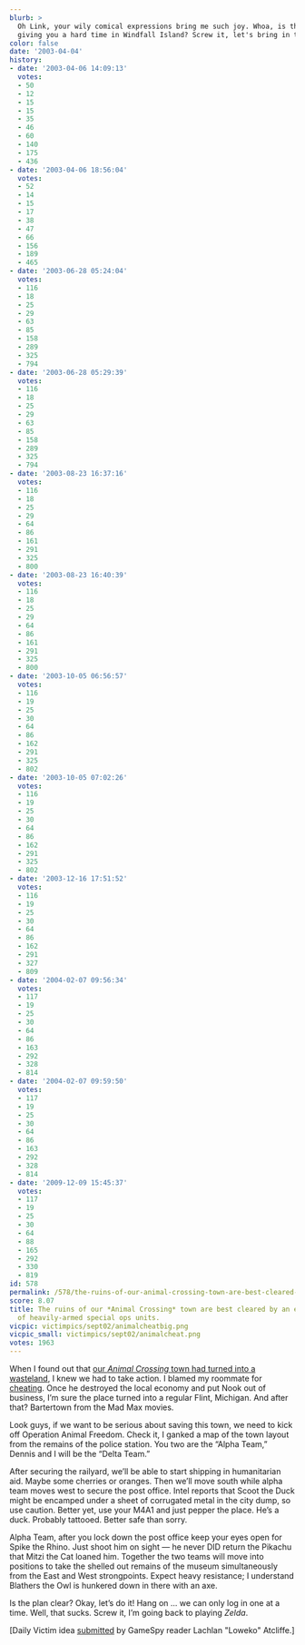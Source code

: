 ```yaml
---
blurb: >
  Oh Link, your wily comical expressions bring me such joy. Whoa, is that schoolteacher
  giving you a hard time in Windfall Island? Screw it, let's bring in the Apaches.
color: false
date: '2003-04-04'
history:
- date: '2003-04-06 14:09:13'
  votes:
  - 50
  - 12
  - 15
  - 15
  - 35
  - 46
  - 60
  - 140
  - 175
  - 436
- date: '2003-04-06 18:56:04'
  votes:
  - 52
  - 14
  - 15
  - 17
  - 38
  - 47
  - 66
  - 156
  - 189
  - 465
- date: '2003-06-28 05:24:04'
  votes:
  - 116
  - 18
  - 25
  - 29
  - 63
  - 85
  - 158
  - 289
  - 325
  - 794
- date: '2003-06-28 05:29:39'
  votes:
  - 116
  - 18
  - 25
  - 29
  - 63
  - 85
  - 158
  - 289
  - 325
  - 794
- date: '2003-08-23 16:37:16'
  votes:
  - 116
  - 18
  - 25
  - 29
  - 64
  - 86
  - 161
  - 291
  - 325
  - 800
- date: '2003-08-23 16:40:39'
  votes:
  - 116
  - 18
  - 25
  - 29
  - 64
  - 86
  - 161
  - 291
  - 325
  - 800
- date: '2003-10-05 06:56:57'
  votes:
  - 116
  - 19
  - 25
  - 30
  - 64
  - 86
  - 162
  - 291
  - 325
  - 802
- date: '2003-10-05 07:02:26'
  votes:
  - 116
  - 19
  - 25
  - 30
  - 64
  - 86
  - 162
  - 291
  - 325
  - 802
- date: '2003-12-16 17:51:52'
  votes:
  - 116
  - 19
  - 25
  - 30
  - 64
  - 86
  - 162
  - 291
  - 327
  - 809
- date: '2004-02-07 09:56:34'
  votes:
  - 117
  - 19
  - 25
  - 30
  - 64
  - 86
  - 163
  - 292
  - 328
  - 814
- date: '2004-02-07 09:59:50'
  votes:
  - 117
  - 19
  - 25
  - 30
  - 64
  - 86
  - 163
  - 292
  - 328
  - 814
- date: '2009-12-09 15:45:37'
  votes:
  - 117
  - 19
  - 25
  - 30
  - 64
  - 88
  - 165
  - 292
  - 330
  - 819
id: 578
permalink: /578/the-ruins-of-our-animal-crossing-town-are-best-cleared-by-an-elite-group-of-heavilyarmed-special-ops-units/
score: 8.07
title: The ruins of our *Animal Crossing* town are best cleared by an elite group
  of heavily-armed special ops units.
vicpic: victimpics/sept02/animalcheatbig.png
vicpic_small: victimpics/sept02/animalcheat.png
votes: 1963
---
```


When I found out that [our *Animal Crossing* town had turned into a
wasteland](@/victim/577.md), I knew we had to take action. I blamed
my roommate for [cheating](@/victim/477.md). Once he destroyed the
local economy and put Nook out of business, I’m sure the place turned
into a regular Flint, Michigan. And after that? Bartertown from the Mad
Max movies.

Look guys, if we want to be serious about saving this town, we need to
kick off Operation Animal Freedom. Check it, I ganked a map of the town
layout from the remains of the police station. You two are the “Alpha
Team,” Dennis and I will be the “Delta Team.”

After securing the railyard, we’ll be able to start shipping in
humanitarian aid. Maybe some cherries or oranges. Then we’ll move south
while alpha team moves west to secure the post office. Intel reports
that Scoot the Duck might be encamped under a sheet of corrugated metal
in the city dump, so use caution. Better yet, use your M4A1 and just
pepper the place. He’s a duck. Probably tattooed. Better safe than
sorry.

Alpha Team, after you lock down the post office keep your eyes open for
Spike the Rhino. Just shoot him on sight — he never DID return the
Pikachu that Mitzi the Cat loaned him. Together the two teams will move
into positions to take the shelled out remains of the museum
simultaneously from the East and West strongpoints. Expect heavy
resistance; I understand Blathers the Owl is hunkered down in there with
an axe.

Is the plan clear? Okay, let’s do it! Hang on ... we can only log in one
at a time. Well, that sucks. Screw it, I’m going back to playing
*Zelda*.

\[Daily Victim idea
[submitted](https://web.archive.org/web/20030404000000/http://feedback.gamespy.com/)
by GameSpy reader Lachlan "Loweko" Atcliffe.\]